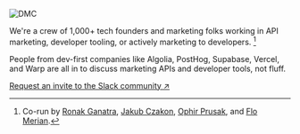 ![DMC](https://gfycat.com/ConfusedGracefulArgentinehornedfrog.gif)

We're a crew of 1,000+ tech founders and marketing folks working in API marketing, developer tooling, or actively marketing to developers. [^1]

People from dev-first companies like Algolia, PostHog, Supabase, Vercel, and Warp are all in to discuss marketing APIs and developer tools, not fluff.

[Request an invite to the Slack community ↗︎](https://go.marketingto.dev/join)

[^1]: Co-run by [Ronak Ganatra](https://twitter.com/gunnyganatra), [Jakub Czakon](https://twitter.com/jczakon/), [Ophir Prusak](https://www.linkedin.com/in/ophirprusak/), and [Flo Merian](https://twitter.com/fmerian).